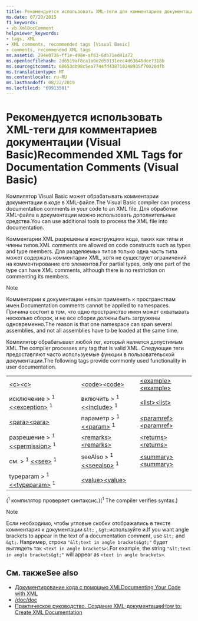 ```yaml
---
title: Рекомендуется использовать XML-теги для комментариев документации (Visual Basic)
ms.date: 07/20/2015
f1_keywords:
- vb.XmlDocComment
helpviewer_keywords:
- tags, XML
- XML comments, recommended tags [Visual Basic]
- comments, recommended XML tags
ms.assetid: 294e0736-ff1e-498e-af83-6db71ed41a72
ms.openlocfilehash: 2d6519af8ca1a0e2d59131eec4d63646dce7318b
ms.sourcegitcommit: 68653db98c5ea7744fd438710248935f70020dfb
ms.translationtype: MT
ms.contentlocale: ru-RU
ms.lasthandoff: 08/22/2019
ms.locfileid: "69913501"
---
```

# <a name="recommended-xml-tags-for-documentation-comments-visual-basic"></a><span data-ttu-id="92ef7-102">Рекомендуется использовать XML-теги для комментариев документации (Visual Basic)</span><span class="sxs-lookup"><span data-stu-id="92ef7-102">Recommended XML Tags for Documentation Comments (Visual Basic)</span></span>
<span data-ttu-id="92ef7-103">Компилятор Visual Basic может обрабатывать комментарии документации в коде в XML-файле.</span><span class="sxs-lookup"><span data-stu-id="92ef7-103">The Visual Basic compiler can process documentation comments in your code to an XML file.</span></span> <span data-ttu-id="92ef7-104">Для обработки XML-файла в документации можно использовать дополнительные средства.</span><span class="sxs-lookup"><span data-stu-id="92ef7-104">You can use additional tools to process the XML file into documentation.</span></span>  
  
 <span data-ttu-id="92ef7-105">Комментарии XML разрешены в конструкциях кода, таких как типы и члены типов.</span><span class="sxs-lookup"><span data-stu-id="92ef7-105">XML comments are allowed on code constructs such as types and type members.</span></span> <span data-ttu-id="92ef7-106">Для разделяемых типов только одна часть типа может содержать комментарии XML, хотя не существует ограничений на комментирование его элементов.</span><span class="sxs-lookup"><span data-stu-id="92ef7-106">For partial types, only one part of the type can have XML comments, although there is no restriction on commenting its members.</span></span>  
  
> [!NOTE]
> <span data-ttu-id="92ef7-107">Комментарии к документации нельзя применять к пространствам имен.</span><span class="sxs-lookup"><span data-stu-id="92ef7-107">Documentation comments cannot be applied to namespaces.</span></span> <span data-ttu-id="92ef7-108">Причина состоит в том, что одно пространство имен может охватывать несколько сборок, и не все сборки должны быть загружены одновременно.</span><span class="sxs-lookup"><span data-stu-id="92ef7-108">The reason is that one namespace can span several assemblies, and not all assemblies have to be loaded at the same time.</span></span>  
  
 <span data-ttu-id="92ef7-109">Компилятор обрабатывает любой тег, который является допустимым XML.</span><span class="sxs-lookup"><span data-stu-id="92ef7-109">The compiler processes any tag that is valid XML.</span></span> <span data-ttu-id="92ef7-110">Следующие теги предоставляют часто используемые функции в пользовательской документации.</span><span class="sxs-lookup"><span data-stu-id="92ef7-110">The following tags provide commonly used functionality in user documentation.</span></span>  
  
||||  
|---|---|---|  
|[<span data-ttu-id="92ef7-111">\<c></span><span class="sxs-lookup"><span data-stu-id="92ef7-111">\<c></span></span>](../../../visual-basic/language-reference/xmldoc/c.md)|[<span data-ttu-id="92ef7-112">\<code></span><span class="sxs-lookup"><span data-stu-id="92ef7-112">\<code></span></span>](../../../visual-basic/language-reference/xmldoc/code.md)|[<span data-ttu-id="92ef7-113">\<example></span><span class="sxs-lookup"><span data-stu-id="92ef7-113">\<example></span></span>](../../../visual-basic/language-reference/xmldoc/example.md)|  
|<span data-ttu-id="92ef7-114">исключение > <sup>1</sup> [ \<](../../../visual-basic/language-reference/xmldoc/exception.md)</span><span class="sxs-lookup"><span data-stu-id="92ef7-114">[\<exception>](../../../visual-basic/language-reference/xmldoc/exception.md) <sup>1</sup></span></span>|<span data-ttu-id="92ef7-115">включить > <sup>1</sup> [ \<](../../../visual-basic/language-reference/xmldoc/include.md)</span><span class="sxs-lookup"><span data-stu-id="92ef7-115">[\<include>](../../../visual-basic/language-reference/xmldoc/include.md) <sup>1</sup></span></span>|[<span data-ttu-id="92ef7-116">\<list></span><span class="sxs-lookup"><span data-stu-id="92ef7-116">\<list></span></span>](../../../visual-basic/language-reference/xmldoc/list.md)|  
|[<span data-ttu-id="92ef7-117">\<para></span><span class="sxs-lookup"><span data-stu-id="92ef7-117">\<para></span></span>](../../../visual-basic/language-reference/xmldoc/para.md)|<span data-ttu-id="92ef7-118">параметр > <sup>1</sup> [ \<](../../../visual-basic/language-reference/xmldoc/param.md)</span><span class="sxs-lookup"><span data-stu-id="92ef7-118">[\<param>](../../../visual-basic/language-reference/xmldoc/param.md) <sup>1</sup></span></span>|[<span data-ttu-id="92ef7-119">\<paramref></span><span class="sxs-lookup"><span data-stu-id="92ef7-119">\<paramref></span></span>](../../../visual-basic/language-reference/xmldoc/paramref.md)|  
|<span data-ttu-id="92ef7-120">разрешение > <sup>1</sup> [ \<](../../../visual-basic/language-reference/xmldoc/permission.md)</span><span class="sxs-lookup"><span data-stu-id="92ef7-120">[\<permission>](../../../visual-basic/language-reference/xmldoc/permission.md) <sup>1</sup></span></span>|[<span data-ttu-id="92ef7-121">\<remarks></span><span class="sxs-lookup"><span data-stu-id="92ef7-121">\<remarks></span></span>](../../../visual-basic/language-reference/xmldoc/remarks.md)|[<span data-ttu-id="92ef7-122">\<returns></span><span class="sxs-lookup"><span data-stu-id="92ef7-122">\<returns></span></span>](../../../visual-basic/language-reference/xmldoc/returns.md)|  
|<span data-ttu-id="92ef7-123">см. > <sup>1</sup> [ \<](../../../visual-basic/language-reference/xmldoc/see.md)</span><span class="sxs-lookup"><span data-stu-id="92ef7-123">[\<see>](../../../visual-basic/language-reference/xmldoc/see.md) <sup>1</sup></span></span>|<span data-ttu-id="92ef7-124">seeAlso > <sup>1</sup> [ \<](../../../visual-basic/language-reference/xmldoc/seealso.md)</span><span class="sxs-lookup"><span data-stu-id="92ef7-124">[\<seealso>](../../../visual-basic/language-reference/xmldoc/seealso.md) <sup>1</sup></span></span>|[<span data-ttu-id="92ef7-125">\<summary></span><span class="sxs-lookup"><span data-stu-id="92ef7-125">\<summary></span></span>](../../../visual-basic/language-reference/xmldoc/summary.md)|  
|<span data-ttu-id="92ef7-126">typeparam > <sup>1</sup> [ \<](../../../visual-basic/language-reference/xmldoc/typeparam.md)</span><span class="sxs-lookup"><span data-stu-id="92ef7-126">[\<typeparam>](../../../visual-basic/language-reference/xmldoc/typeparam.md) <sup>1</sup></span></span>|[<span data-ttu-id="92ef7-127">\<value></span><span class="sxs-lookup"><span data-stu-id="92ef7-127">\<value></span></span>](../../../visual-basic/language-reference/xmldoc/value.md)||  
  
 <span data-ttu-id="92ef7-128">(<sup>1</sup> компилятор проверяет синтаксис.)</span><span class="sxs-lookup"><span data-stu-id="92ef7-128">(<sup>1</sup> The compiler verifies syntax.)</span></span>  
  
> [!NOTE]
> <span data-ttu-id="92ef7-129">Если необходимо, чтобы угловые скобки отображались в тексте комментария к документации `&lt;` , `&gt;`используйте и.</span><span class="sxs-lookup"><span data-stu-id="92ef7-129">If you want angle brackets to appear in the text of a documentation comment, use `&lt;` and `&gt;`.</span></span> <span data-ttu-id="92ef7-130">Например, строка `"&lt;text in angle brackets&gt;"` будет выглядеть так `<text in angle brackets>`:.</span><span class="sxs-lookup"><span data-stu-id="92ef7-130">For example, the string `"&lt;text in angle brackets&gt;"` will appear as `<text in angle brackets>`.</span></span>  
  
## <a name="see-also"></a><span data-ttu-id="92ef7-131">См. также</span><span class="sxs-lookup"><span data-stu-id="92ef7-131">See also</span></span>

- [<span data-ttu-id="92ef7-132">Документирование кода с помощью XML</span><span class="sxs-lookup"><span data-stu-id="92ef7-132">Documenting Your Code with XML</span></span>](../../../visual-basic/programming-guide/program-structure/documenting-your-code-with-xml.md)
- [<span data-ttu-id="92ef7-133">/doc</span><span class="sxs-lookup"><span data-stu-id="92ef7-133">/doc</span></span>](../../../visual-basic/reference/command-line-compiler/doc.md)
- [<span data-ttu-id="92ef7-134">Практическое руководство. Создание XML-документации</span><span class="sxs-lookup"><span data-stu-id="92ef7-134">How to: Create XML Documentation</span></span>](../../../visual-basic/programming-guide/program-structure/how-to-create-xml-documentation.md)
